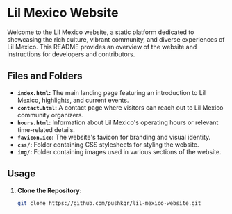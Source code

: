 # Lil Mexico Website

Welcome to the Lil Mexico website, a static platform dedicated to showcasing the rich culture, vibrant community, and diverse experiences of Lil Mexico. This README provides an overview of the website and instructions for developers and contributors.

## Files and Folders

- **`index.html`:** The main landing page featuring an introduction to Lil Mexico, highlights, and current events.
- **`contact.html`:** A contact page where visitors can reach out to Lil Mexico community organizers.
- **`hours.html`:** Information about Lil Mexico's operating hours or relevant time-related details.
- **`favicon.ico`:** The website's favicon for branding and visual identity.
- **`css/`:** Folder containing CSS stylesheets for styling the website.
- **`img/`:** Folder containing images used in various sections of the website.

## Usage

1. **Clone the Repository:**
   ```bash
   git clone https://github.com/pushkqr/lil-mexico-website.git
